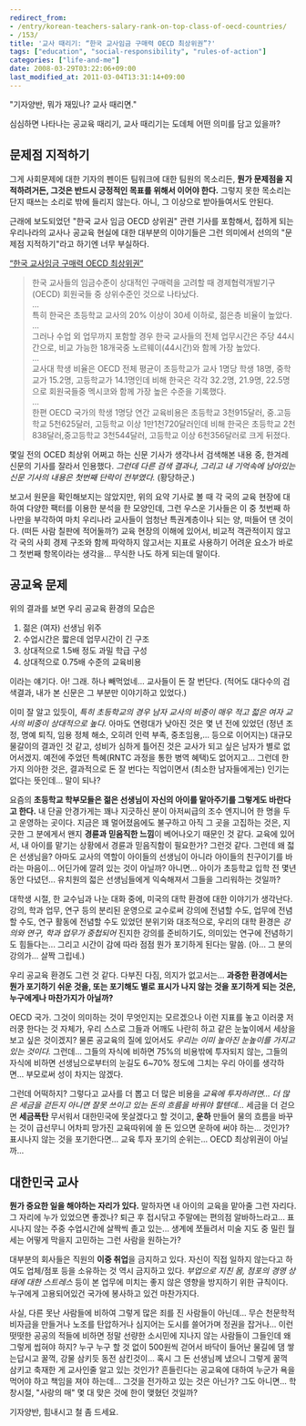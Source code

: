 ```yaml
---
redirect_from:
- /entry/korean-teachers-salary-rank-on-top-class-of-oecd-countries/
- /153/
title: '교사 때리기: “한국 교사임금 구매력 OECD 최상위권”?'
tags: ["education", "social-responsibility", "rules-of-action"]
categories: ["life-and-me"]
date: 2008-03-29T03:22:06+09:00
last_modified_at: 2011-03-04T13:31:14+09:00
---
```

"기자양반, 뭐가 재밌나? 교사 때리면."

심심하면 나타나는 공교육 때리기, 교사 때리기는 도데체 어떤 의미를 담고
있을까?  
  


## 문제점 지적하기

그게 사회문제에 대한 기자의 펜이든 팀워크에 대한 팀원의 목소리든, **뭔가
문제점을 지적하려거든, 그것은 반드시 긍정적인 목표를 위해서 이어야 한다.**
그렇지 못한 목소리는 단지 때쓰는 소리로 밖에 들리지 않는다. 아니, 그
이상으로 받아들여서도 안된다.

근래에 보도되었던 "한국 교사 임금 OECD 상위권" 관련 기사를 포함해서,
접하게 되는 우리나라의 교사나 공교육 현실에 대한 대부분의 이야기들은
그런 의미에서 선의의 "문제점 지적하기"라고 하기엔 너무 부실하다.

[“한국 교사임금 구매력 OECD 최상위권”](http://www.hani.co.kr/section-007000000/2001/06/007000000200106140008206.html)

> 한국 교사들의 임금수준이 상대적인 구매력을 고려할 때
> 경제협력개발기구(OECD) 회원국들 중 상위수준인 것으로 나타났다.  
> ...  
> 특히 한국은 초등학교 교사의 20% 이상이 30세 이하로, 젊은층 비율이 높았다.  
> ...  
> 그러나 수업 외 업무까지 포함할 경우 한국 교사들의 전체 업무시간은
> 주당 44시간으로, 비교 가능한 18개국중 노르웨이(44시간)와 함께 가장 높았다.  
> ...  
> 교사대 학생 비율은 OECD 전체 평균이 초등학교가 교사 1명당 학생 18명,
> 중학교가 15.2명, 고등학교가 14.1명인데 비해 한국은 각각 32.2명,
> 21.9명, 22.5명으로 회원국들중 멕시코와 함께 가장 높은 수준을 기록했다.  
> ...  
> 한편 OECD 국가의 학생 1명당 연간 교육비용은 초등학교 3천915달러,
> 중.고등학교 5천625달러, 고등학교 이상 1만1천720달러인데 비해 한국은
> 초등학교 2천838달러,중고등학교 3천544달러, 고등학교 이상 6천356달러로
> 크게 뒤졌다.

몇일 전의 OCED 최상위 어쩌고 하는 신문 기사가 생각나서 검색해본 내용 중,
한겨레 신문의 기사를 잘라서 인용했다. *그런데 다른 검색 결과나, 그리고
내 기억속에 남아있는 신문 기사의 내용은 첫번째 단락이 전부였다.*
(황당하군.)

보고서 원문을 확인해보지는 않았지만, 위의 요약 기사로 볼 때 각 국의
교육 현장에 대하여 다양한 팩터를 이용한 분석을 한 모양인데, 그런 우스운
기사들은 이 중 첫번째 하나만을 부각하여 마치 우리나라 교사들이 엄청난
특권계층이나 되는 양, 떠들어 댄 것이다. (떠든 사람 칠판에 적어둘까?) 교육
현장의 이해에 있어서, 비교적 객관적이지 않고 각 국의 사회 경제 구조와
함께 파악하지 않고서는 지표로 사용하기 어려운 요소가 바로 그 첫번째
항목이라는 생각을... 무식한 나도 하게 되는데 말이다.

## 공교육 문제

위의 결과를 보면 우리 공교육 환경의 모습은

1. 젊은 (여자) 선생님 위주
2. 수업시간은 짧은데 업무시간이 긴 구조
3. 상대적으로 1.5배 정도 과밀 학급 구성
4. 상대적으로 0.75배 수준의 교육비용

이라는 얘기다. 아! 그래. 하나 빼먹었네... 교사들이 돈 잘 번단다. (적어도
대다수의 검색결과, 내가 본 신문은 그 부분만 이야기하고 있었다.)

이미 잘 알고 있듯이, *특히 초등학교의 경우 남자 교사의 비중이 매우 적고
젋은 여자 교사의 비중이 상대적으로 높다.* 아마도 연령대가 낮아진 것은 몇
년 전에 있었던 (정년 조정, 명예 퇴직, 임용 정체 해소, 오히려 인력 부족,
중초임용,... 등으로 이어지는) 대규모 물갈이의 결과인 것 같고, 성비가
심하게 틀어진 것은 교사가 되고 싶은 남자가 별로 없어서겠지. 예전에 주었던
특혜(RNTC 과정을 통한 병역 혜택)도 없어지고... 그런데 한 가지 의아한
것은, 결과적으로 돈 잘 번다는 직업이면서 (최소한 남자들에게는) 인기는
없다는 뜻인데... 말이 되나?

요즘의 **초등학교 학부모들은 젊은 선생님이 자신의 아이를 맡아주기를
그렇게도 바란다고 한다.** 내 단골 안경가게는 꽤나 지긋하신 분이
아저씨급의 조수 엔지니어 한 명을 두고 운영하는 곳이다. 지금은 꽤
멀어졌음에도 불구하고 아직 그 곳을 고집하는 것은, 지긋한 그 분에게서
왠지 **경륜과 믿음직한 느낌**이 베어나오기 때문인 것 같다. 교육에 있어서,
내 아이를 맡기는 상황에서 경륜과 믿음직함이 필요한가? 그런것 같다.
그런데 왜 젋은 선생님을? 아마도 교사의 역할이 아이들의 선생님이 아니라
아이들의 친구이기를 바라는 마음이... 어딘가에 깔려 있는 것이 아닐까?
아니면... 아이가 초등학교 입학 전 몇년 동안 다녔던... 유치원의 젋은
선생님들에게 익숙해져서 그들을 그리워하는 것일까?

대학생 시절, 한 교수님과 나눈 대화 중에, 미국의 대학 환경에 대한 이야기가
생각난다. 강의, 학과 업무, 연구 등의 분리된 운영으로 교수로써 강의에
전념할 수도, 업무에 전념할 수도, 연구 활동에 전념할 수도 있었던 분위기와
대조적으로, 우리의 대학 환경은 *강의와 연구, 학과 업무가 중첩되어* 진지한
강의를 준비하기도, 의미있는 연구에 전념하기도 힘들다는... 그리고 시간이
감에 따라 점점 뭔가 포기하게 된다는 말씀.
(아... 그 분의 강의가... 살짝 그립네.)

우리 공교육 환경도 그런 것 같다. 다부진 다짐, 의지가 없고서는... **과중한
환경에서는 뭔가 포기하기 쉬운 것을, 또는 포기해도 별로 표시가 나지 않는
것을 포기하게 되는 것은, 누구에게나 마찬가지가 아닐까?**

OECD 국가. 그것이 의미하는 것이 무엇인지는 모르겠으나 이런 지표를 놓고
이러쿵 저러쿵 한다는 것 자체가, 우리 스스로 그들과 어깨도 나란히 하고
같은 눈높이에서 세상을 보고 싶은 것이겠지? 물론 공교육의 질에 있어서도
*우리는 이미 높아진 눈높이를 가지고 있는 것이다.* 그런데... 그들의 자식에
비하면 75%의 비용밖에 투자되지 않는, 그들의 자식에 비하면
선생님으로부터의 눈길도 6~70% 정도에 그치는 우리 아이를 생각하면...
부모로써 성이 차지는 않겠다.

그런데 어떡하지? 그렇다고 교사를 더 뽑고 더 많은 비용을 *교육에
투자하려면... 더 많은 세금을 걷든지 아니면 잘못 쓰이고 있는 돈의 흐름을
바꿔야 할텐데...* 세금을 더 걷으면 **세금폭탄** 무서워서 대한민국에
못살겠다고 할 것이고, **운하** 만들어 물의 흐름을 바꾸는 것이 급선무니
어차피 망가진 교육따위에 쓸 돈 있으면 운하에 써야 하는... 것인가?
표시나지 않는 것을 포기한다면... 교육 투자 포기의 순위는...
OECD 최상위권이 아닐까...

## 대한민국 교사

**뭔가 중요한 일을 해야하는 자리가 있다.** 말하자면 내 아이의 교육을
맡아줄 그런 자리다. 그 자리에 누가 있었으면 좋겠나? 퇴근 후 접시닦고
주말에는 편의점 알바하느라고... 표시나지 않는 주중 수업시간에 살짝씩
졸고 있는...
생계에 쪼들려서 미술 지도 중 밀린 월세는 어떻게 막을지 고민하는 그런
사람을 원하는가?

대부분의 회사들은 직원의 **이중 취업**을 금지하고 있다. 자신이 직접
일하지 않는다고 하여도 업체/점포 등을 소유하는 것 역시 금지하고 있다.
*부업으로 지친 몸, 점포의 경영 상태에 대한 스트레스* 등이 본 업무에
미치는 좋지 않은 영향을 방지하기 위한 규칙이다. 누구에게 고용되어있건
국가에 봉사하고 있건 마찬가지다.

사실, 다른 못난 사람들에 비하여 그렇게 많은 죄를 진 사람들이 아닌데...
무슨 천문학적 비자금을 만들거나 노조를 탄압하거나 심지어는 도시를
쓸어가며 정권을 잡거나... 이런 떳떳한 공공의 적들에 비하면 정말 선량한
소시민에 지나지 않는 사람들이 그들인데 왜 그렇게 씹혀야 하지? 누구 누구
할 것 없이 500원씩 걷어서 바닥이 들어난 물길에 댐 쌓는답시고 꿀꺽, 강물
삼키듯 동전 삼킨것이... 혹시 그 돈 선생님께 냈으니 그렇게 꿀꺽 삼키고
축재한 게 교사인줄 알고 있는 것인가? 흔들린다는 공교육에 대하여 누군가
욕을 먹어야 하고 책임을 져야 하는데... 그것을 전가하고 있는 것은 아닌가?
그도 아니면... 학창시절, "사랑의 매" 몇 대 맞은 것에 한이 맺혔던 것일까?

기자양반, 힘내시고 철 좀 드세요.

